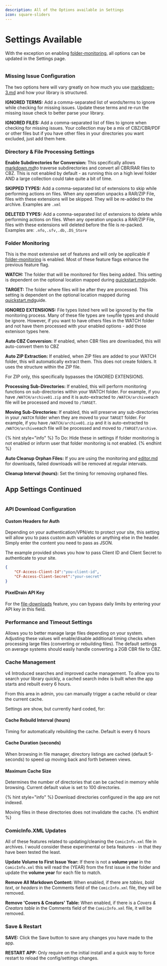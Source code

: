 ```yaml
---
description: All of the Options available in Settings
icon: square-sliders
---
```


# Settings Available

With the exception on enabling [folder-monitoring](../folder-monitoring/ "mention"), all options can be updated in the Settings page.

<figure><img src="../../.gitbook/assets/Screenshot 2025-08-20 125115.png" alt=""><figcaption></figcaption></figure>

### Missing Issue Configuration

The two options here will vary greatly on how much you use [markdown-3.md](../directory-features/markdown-3.md "mention") and how your library is structured.

**IGNORED TERMS:** Add a comma-separated list of words/terms to ignore while checking for missing issues. Update these terms and re-run the missing issue check to better parse your library.

**IGNORED FILES:** Add a comma-separated list of files to ignore when checking for missing issues. Your collection may be a mix of CBZ/CBR/PDF or other files but if you have other files in your directories you want excluded, just add them here.

### Directory & File Processing Settings

**Enable Subdirectories for Conversion:** This specifically allows [markdown.md](../directory-features/markdown.md "mention")to traverse subdirectories and convert all CBR/RAR files to CBZ. This is not enabled by default - as running this on a high level folder AND a large collection could take quite a bit of time.

**SKIPPED TYPES:** Add a comma-separated list of extensions to skip while performing actions on files. When any operation unpacks a RAR/ZIP File, files with these extensions will be skipped. They will be re-added to the archive. Examples are `.xml`

**DELETED TYPES:** Add a comma-separated list of extensions to delete while performing actions on files. When any operation unpacks a RAR/ZIP File, files with these extensions will deleted before the file is re-packed. Examples are: `.nfo,.sfv,.db,.DS_Store`

### Folder Monitoring

This is the most extensive set of features and will only be applicable if [folder-monitoring](../folder-monitoring/ "mention") is enabled. Most of these feature flags enhance the previous feature flag.

**WATCH:** The folder that will be monitored for files being added. This setting is dependent on the optional location mapped during [quickstart.md](../../getting-started/quickstart.md "mention")guide.

**TARGET:** The folder where files will be after they are processed. This setting is dependent on the optional location mapped during [quickstart.md](../../getting-started/quickstart.md "mention")guide.

**IGNORED EXTENSIONS:** File types listed here will be ignored by the file monitoring process. Many of these file types are `temp`file types and should be ignore. However, if you want to have others files in the WATCH folder and not have them processed with your enabled options - add those extenison types here.

**Auto CBZ Conversion:** If enabled, when CBR files are downloaded, this will auto-convert them to CBZ

**Auto ZIP Extraction:** If enabled, when ZIP files are added to your WATCH folder, this will automatically extract them. This does not create folders. It uses the structure within the ZIP file.&#x20;

For ZIP only, this specifically bypasses the IGNORED EXTENSIONS.

**Processing Sub-Directories:** If enabled, this will perform monitoring functions on sub-directories within your WATCH folder. For example, if you have `/WATCH/archive01.zip` and it is auto-extracted to `/WATCH/archive`each file will be processed and moved to `/TARGET`.

**Moving Sub-Directories:** If enabled, this will preserve any sub-directories in your `/WATCH` folder when they are moved to your `TARGET` folder. For example, if you have `/WATCH/archive01.zip` and it is auto-extracted to `/WATCH/archive`each file will be processed and moved to `/TARGET/archive`.

{% hint style="info" %}
To Do: Hide these in settings if folder monitoring is not enabled or inform user that folder monitoring is not enabled.
{% endhint %}

**Auto Cleanup Orphan Files:** If you are using the monitoring and [editor.md](../file-downloads/editor.md "mention") for downloads, failed downloads will be removed at regular intervals.

**Cleanup Interval (hours):** Set the timing for removing orphaned files.

## App Settings Continued

<figure><img src="../../.gitbook/assets/Screenshot 2025-08-20 125142.png" alt=""><figcaption></figcaption></figure>

### API Download Configuration <a href="#api-configuration" id="api-configuration"></a>

#### Custom Headers for Auth

Depending on your authentication/VPN/etc to protect your site, this setting will allow you to pass custom auth variables or anything else in the header. Simply enter the content you need to pass as JSON.&#x20;

The example provided shows you how to pass Client ID and Client Secret to authenticate to your site.

```json
{
    "CF-Access-Client-Id":"you-client-id",
    "CF-Access-Client-Secret":"your-secret"
}
```

#### PixelDrain API Key

For the [file-downloads](../file-downloads/ "mention") feature, you can bypass daily limits by entering your API key in this field.

### Performance and Timeout Settings

Allows you to better manage large files depending on your system. Adjusting these values will enable/disable additional timing checks when processing large files (converting or rebuilding files). The default settings on average systems should easily handle converting a 2GB CBR file to CBZ.

### Cache Management

v4 Introduced searches and improved cache management. To allow you to search your library quickly, a cached search index is built when the app starts and rebuilt every 6 hours.

From this area in admin, you can manually trigger a cache rebuild or clear the current cache.

Settings are show, but currently hard coded, for:

#### Cache Rebuild Interval (hours)

Timing for automatically rebuilding the cache. Default is every 6 hours

#### Cache Duration (seconds)

When browsing in file manager, directory listings are cached (default 5-seconds) to speed up moving back and forth between views.

#### Maximum Cache Size

Determines the number of directories that can be cached in memory while browsing. Current default value is set to 100 directories.

{% hint style="info" %}
Download directories configured in the app are not indexed.&#x20;

Moving files in these directories does not invalidate the cache.
{% endhint %}

### ComicInfo.XML Updates

All of these features related to updating/cleaning the `ComicInfo.xml` file in archives. I would consider these experimental or beta features - in that they have been tested the least.

**Update Volume to First Issue Year:** If there is not a **volume year** in the `ComicInfo.xml` this will read the (YEAR) from the first issue in the folder and update the **volume year** for each file to match.

**Remove All Markdown Content:** When enabled, if there are _tables_, _bold text_, or _headers_ in the Comments field of the `ComicInfo.xml` file, they will be removed.

**Remove 'Covers & Creators' Table:** When enabled, if there is a _Covers & Creators table_ in the Comments field of the `ComicInfo.xml` file, it will be removed.

### Save & Restart

**SAVE:** Click the Save button to save any changes you have made to the app.

**RESTART APP:** Only require on the initial install and a quick way to force restart to reload the config/settings changes.
